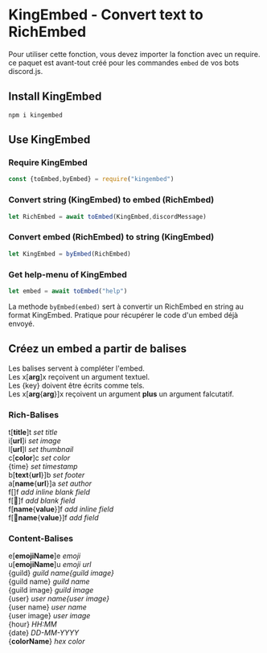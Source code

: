 # KingEmbed - Convert text to RichEmbed

Pour utiliser cette fonction, vous devez importer la fonction avec un require. ce paquet est avant-tout créé pour les commandes `embed` de vos bots discord.js. 

## Install KingEmbed

`npm i kingembed`

## Use KingEmbed

### Require KingEmbed

```js
const {toEmbed,byEmbed} = require("kingembed")
```

### Convert string (KingEmbed) to embed (RichEmbed)

```js
let RichEmbed = await toEmbed(KingEmbed,discordMessage)
```

### Convert embed (RichEmbed) to string (KingEmbed)

```js
let KingEmbed = byEmbed(RichEmbed)
```

### Get help-menu of KingEmbed

```js
let embed = await toEmbed("help")
```

La methode `byEmbed(embed)` sert à convertir un RichEmbed en string au format KingEmbed. Pratique pour récupérer le code d'un embed déjà envoyé.

## Créez un embed a partir de balises

Les balises servent à compléter l'embed.  
Les x[**arg**]x reçoivent un argument textuel.  
Les {key} doivent être écrits comme tels.  
Les x[**arg**{**arg**}]x reçoivent un argument **plus** un argument  falcutatif.

### Rich-Balises

t[**title**]t *set title*  
i[**url**]i *set image*  
l[**url**]l *set thumbnail*  
c[**color**]c *set color*  
{time} *set timestamp*  
b[**text**{**url**}]b *set footer*  
a[**name**{**url**}]a *set author*  
f[]f *add inline blank field*  
f[📌]f *add blank field*  
f[**name**{**value**}]f *add inline field*  
f[📌**name**{**value**}]f *add field*  

### Content-Balises

e[**emojiName**]e *emoji*  
u[**emojiName**]u *emoji url*  
{guild} *guild name{guild image}*  
{guild name} *guild name*  
{guild image} *guild image*  
{user} *user name{user image}*  
{user name} *user name*  
{user image} *user image*  
{hour} *HH:MM*  
{date} *DD-MM-YYYY*  
{**colorName**} *hex color*